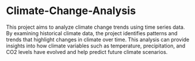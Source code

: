 # Climate-Change-Analysis
This project aims to analyze climate change trends using time series data. By examining historical climate data, the project identifies patterns and trends that highlight changes in climate over time. This analysis can provide insights into how climate variables such as temperature, precipitation, and CO2 levels have evolved and help predict future climate scenarios.
